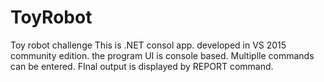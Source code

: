# ToyRobot
Toy robot challenge
This is .NET consol app. developed in VS 2015 community edition.
the program UI is console based.
Multiplle commands can be entered.
FInal output is  displayed by REPORT command.
